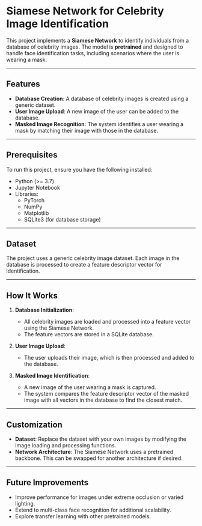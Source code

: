 # Siamese Network for Celebrity Image Identification

This project implements a **Siamese Network** to identify individuals from a database of celebrity images. The model is **pretrained** and designed to handle face identification tasks, including scenarios where the user is wearing a mask.

---

## Features

- **Database Creation**: A database of celebrity images is created using a generic dataset.
- **User Image Upload**: A new image of the user can be added to the database.
- **Masked Image Recognition**: The system identifies a user wearing a mask by matching their image with those in the database.

---

## Prerequisites

To run this project, ensure you have the following installed:

- Python (>= 3.7)
- Jupyter Notebook
- Libraries:
  - PyTorch
  - NumPy
  - Matplotlib  
  - SQLite3 (for database storage)

---

## Dataset

The project uses a generic celebrity image dataset. Each image in the database is processed to create a feature descriptor vector for identification.

---

## How It Works

1. **Database Initialization**: 
   - All celebrity images are loaded and processed into a feature vector using the Siamese Network.
   - The feature vectors are stored in a SQLite database.

2. **User Image Upload**:
   - The user uploads their image, which is then processed and added to the database.

3. **Masked Image Identification**:
   - A new image of the user wearing a mask is captured.
   - The system compares the feature descriptor vector of the masked image with all vectors in the database to find the closest match.


---

## Customization

- **Dataset**: Replace the dataset with your own images by modifying the image loading and processing functions.
- **Network Architecture**: The Siamese Network uses a pretrained backbone. This can be swapped for another architecture if desired.

---

## Future Improvements

- Improve performance for images under extreme occlusion or varied lighting.
- Extend to multi-class face recognition for additional scalability.
- Explore transfer learning with other pretrained models.

